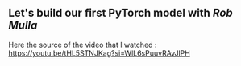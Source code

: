 
## Let's build our first PyTorch model with *Rob Mulla*
Here the source of the video that I watched : https://youtu.be/tHL5STNJKag?si=WlL6sPuuvRAvJlPH